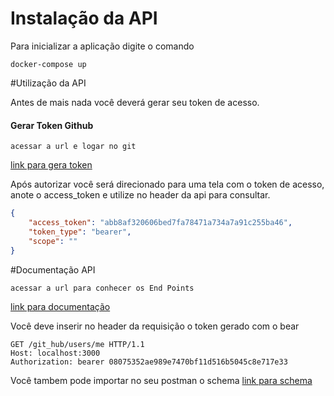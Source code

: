 # Instalação da API

Para inicializar a aplicação digite o comando

`docker-compose up`


#Utilização da API

Antes de mais nada você deverá gerar seu token de acesso.

#### Gerar Token Github

`acessar a url e logar no git`

[link para gera token](http://localhost:3000/git_hub/login)


Após autorizar você será direcionado para uma tela com o token de acesso, anote o access_token e utilize no header da api para consultar.

```json
{ 
    "access_token": "abb8af320606bed7fa78471a734a7a91c255ba46",
    "token_type": "bearer",
    "scope": ""
}
```

#Documentação API

`acessar a url para conhecer os End Points`

[link para documentação](https://documenter.getpostman.com/view/1854300/SW17Saj2?version=latest)


Você deve inserir no header da requisição o token gerado com o bear

```
GET /git_hub/users/me HTTP/1.1
Host: localhost:3000
Authorization: bearer 08075352ae989e7470bf11d516b5045c8e717e33
```

Você tambem pode importar no seu postman o schema
[link para schema](https://raw.githubusercontent.com/chacal88/bid-recruit/master/BidRecruit.postman_collection.json)
